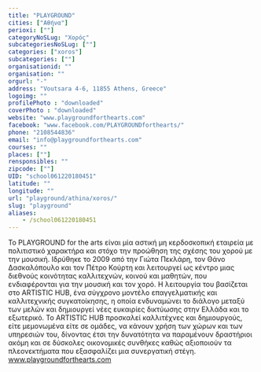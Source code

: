 ```yaml
---
title: "PLAYGROUND"
cities: ["Αθήνα"]
perioxi: [""]
categoryNoSLug: "Χορός"
subcategoriesNoSLug: [""]
categories: ["xoros"]
subcategories: [""]
organisationid: ""
organisation: ""
orgurl: "-"
address: "Voutsara 4-6, 11855 Athens, Greece"
logoimg: ""
profilePhoto : "downloaded"
coverPhoto : "downloaded"
website: "www.playgroundforthearts.com"
facebook: "www.facebook.com/PLAYGROUNDforthearts/"
phone: "2108544836"
email: "info@playgroundforthearts.com"
courses: ""
places: [""]
rensponsibles: ""
zipcode: [""]
UID: "school061220180451"
latitude: ""
longitude: ""
url: "playground/athina/xoros/"
slug: "playground"
aliases:
    - /school061220180451
---
```





Το PLAYGROUND for the arts είναι μία αστική μη κερδοσκοπική εταιρεία με πολιτιστικό χαρακτήρα και στόχο την προώθηση της σχέσης του χορού με την μουσική. Ιδρύθηκε το 2009 από την Γιώτα Πεκλάρη, τον Θάνο Δασκαλόπουλο και τον Πέτρο Κούρτη και λειτουργεί ως κέντρο μιας διεθνούς κοινότητας καλλιτεχνών, κοινού και μαθητών, που ενδιαφέρονται για την μουσική και τον χορό. Η λειτουργία του βασίζεται στο ARTISTIC HUB, ένα σύγχρονο μοντέλο επαγγελματικής και καλλιτεχνικής συγκατοίκησης, η οποία ενδυναμώνει το διάλογο μεταξύ των μελών και δημιουργεί νέες ευκαιρίες δικτύωσης στην Ελλάδα και το εξωτερικό. Το ARTISTIC HUB προσκαλεί καλλιτέχνες και δημιουργούς, είτε μεμονωμένα είτε σε ομάδες, να κάνουν χρήση των χώρων και των υπηρεσιών του, δίνοντας έτσι την δυνατότητα να παραμένουν δραστήριοι ακόμη και σε δύσκολες οικονομικές συνθήκες καθώς αξιοποιούν τα πλεονεκτήματα που εξασφαλίζει μια συνεργατική στέγη. www.playgroundforthearts.com